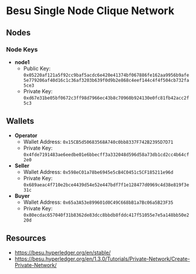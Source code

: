 # Besu Single Node Clique Network

## Nodes

### Node Keys

  * **node1**
    * Public Key: `0x05220af121a5f92cc9baf5acdc6e420e41374bf067886fe162aa9956b9afe5e779206af40d16c1c36af3203b639f0d9b2e868c4eef144c4f4f504cb732fa5ce3`
    * Private Key: `0xd67e31be05bf0672c3ff98d7966ec43b8c70960b924130e0fc81fb42acc2f5c3`


## Wallets

  * **Operator**
    * Wallet Address: `0x15CB5d50683568A740c0bb8337F742B2395D7D71`
    * Private Key: `0x4fde7191483ae6eedbe01e6bbecff3a332048d596d58a73db1cd2cc4b64cf2e0`
  * **Seller**
    * Wallet Address: `0x598eC01a78be6945e5cB4C0451c5CF185211e96d`
    * Private Key: `0x689aeac4f710e2bce4439d54e52e447bdf7f1e128477d0969c4d38e819f3e31c`
  * **Buyer**
    * Wallet Address: `0x65a3A53e899601d0C49C668bB1a7Bc06a5B23F35`
    * Private Key: `0x80ecdac657040f31b8362de83dcc8bbdb8fddc417f51055e7e5a148bb50e220d`


## Resources

  * https://besu.hyperledger.org/en/stable/
  * https://besu.hyperledger.org/en/1.3.0/Tutorials/Private-Network/Create-Private-Network/
